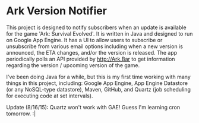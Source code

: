 Ark Version Notifier
=============================

This project is designed to notify subscribers when an update is available for the game 'Ark: Survival Evolved'.  It is written in Java and designed to run on Google App Engine.  It has a UI to allow users to subscribe or unsubscribe from various email options including when a new version is announced, the ETA changes, and/or the version is released.  The app periodically polls an API provided by http://Ark.Bar to get information regarding the version / upcoming version of the game.

I've been doing Java for a while, but this is my first time working with many things in this project, including: Google App Engine, App Engine Datastore (or any NoSQL-type datastore), Maven, GitHub, and Quartz (job scheduling for executing code at set intervals).


Update (8/16/15): Quartz won't work with GAE!  Guess I'm learning cron tomorrow. :|